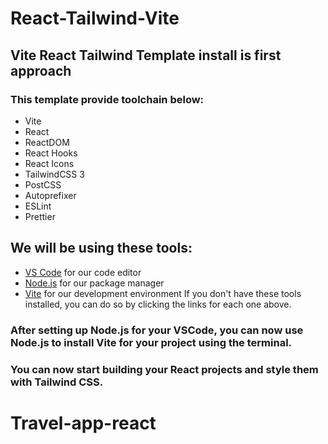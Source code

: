 # React-Tailwind-Vite

## Vite React Tailwind Template install is first approach
### This template provide toolchain below:

- Vite
- React
- ReactDOM
- React Hooks
- React Icons
- TailwindCSS 3
- PostCSS
- Autoprefixer
- ESLint
- Prettier

## We will be using these tools:

- [VS Code](https://code.visualstudio.com/) for our code editor
- [Node.js](https://nodejs.org/en) for our package manager
- [Vite](https://vitejs.dev/) for our development environment
If you don't have these tools installed, you can do so by clicking the links for each one above.

### After setting up Node.js for your VSCode, you can now use Node.js to install Vite for your project using the terminal.

### You can now start building your React projects and style them with Tailwind CSS.
# Travel-app-react
